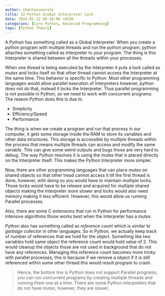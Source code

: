 ```yaml
---
author: shantanunarale
title: 12-Python Global Interpreter Lock
date: 2024-01-12 00:36:00 +0530
categories: [Core Python, Advanced Programming]
tags: [Python Theory]
---
```


A Python has something called as a Global Interpreter. When you create a python program with multiple threads and run the python program, python attaches something called as Interpreter to your program. The thing is this Interpreter is shared between all the threads within your processes. 

When one thread is being executed by the Interpreter it puts a lock called as *mutex* and locks itself so that other thread cannot access the Interpreter at the same time. This behavior is specific to Python. Most other programming languages would allow parallel execution of Interpreters however, python does not do that, instead it locks the Interpreter. Thus parallel programming is not possible in Python, so we need to work with concurrent programs. The reason Python does this is due to.
- Simplicity
- Efficiency/Speed
- Performance

The thing is when we create a program and run that process in our computer, it gets some storage inside the RAM to store its variables and other data structures. This storage is accessible by multiple threads within the process that means multiple threads can access and modify the same variable. This can give some weird outputs and bugs those are very hard to debug. The way Python resolves it is using the mutex that is placed directly on the Interpreter itself. This makes the Python Interpreter more simpler.

Now, there are other programming languages that can place *mutex* on shared objects so that other tread cannot access it till the first thread is done, however, with doing so you would have to maintain multiple locks. Those locks would have to be release and acquired for multiple shared objects making the Interpreter more slower and locks would also need memory making it less efficient. However, this would allow us running Parallel processes. 

Also, there are some C extensions that run in Python for performance intensive algorithms those works best when the Interpreter has a *mutex*.

Python also has something called as *reference count* which is similar to *garbage collector* in other languages. So in Python, we actually keep track of number of references that we hold for the object. Something like two variables hold same object the reference count would hold value of 2. This would cleanup the objects those are not used in background that do not have any references. Managing this reference count becomes more tricky with parallel processes, this is because if we remove a object if it is still referenced within some other thread this would result program to crash.

> Hence, the bottom line is Python does not support Parallel programs, you can run concurrent programs by creating multiple threads and running them one at a time. There are some Python interpreters that do not have *mutex*, however, they are slower,
